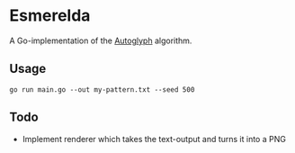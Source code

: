 # Esmerelda

A Go-implementation of the [Autoglyph](https://larvalabs.com/autoglyphs) algorithm.

## Usage

`go run main.go --out my-pattern.txt --seed 500`

## Todo

- Implement renderer which takes the text-output and turns it into a PNG

